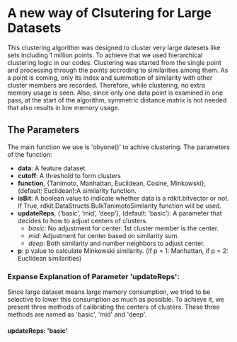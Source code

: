 # A new way of Clsutering for Large Datasets

This clustering algorithm was designed to cluster very large datesets like sets including 1 million points. To achieve that we used hierarchical clustering logic in our codes. Clustering was started from the single point and processing through the points accroding to similarities among them. As a point is coming, only its index and summation of similarity with other cluster members are recorded. Therefore, while clustering, no extra memory usage is seen. Also, since only one data point is examined in one pass, at the start of the algorithm, symmetric distance matrix is not needed that also results in low memory usage. 

## The Parameters

The main function we use is  'obyone()' to achive clustering. The parameters of the function:

- **data**: A feature dataset
- **cutoff**: A threshold to form clusters
- **function**, {Tanimoto, Manhattan, Euclidean, Cosine, Minkowski}, (default: Euclidean):A similarity function.
- **isBit**: A boolean value to indicate whether data is a rdkit.bitvector or not. If True, rdkit.DataStructs.BulkTanimotoSimilarity function will be used.
- **updateReps**, {‘basic’, ’mid’, ’deep’}, (default: ‘basic’): A parameter that decides to how to adjust centers of clusters.
  - *basic*: No adjustment for center. 1st cluster member is the center.
  - *mid*: Adjustment for center based on similarity sum.
  - *deep*: Both similarity and number neighbors to adjust center.
- **p**: p value to calculate Minkowski similarity. (if p = 1: Manhattan, if p = 2: Euclidean similarities) 

### Expanse Explanation of Parameter 'updateReps':

Since large dataset means large memory consumption, we tried to be selective to lower this consumption as much as possible. To achieve it, we present three methods of calibrating the centers of clusters. These three methods are named as 'basic', 'mid' and 'deep'. 

#### updateReps: 'basic'
